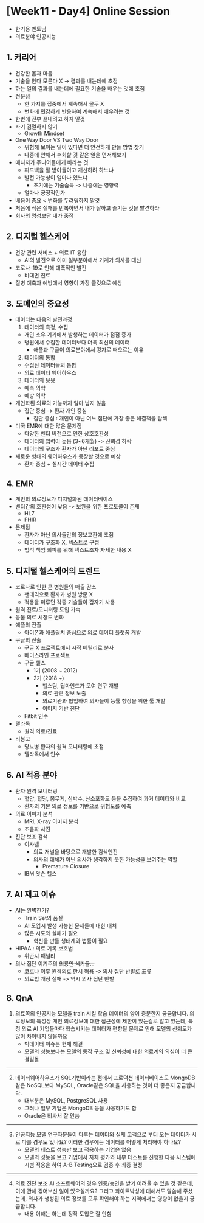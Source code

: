 # [Week11 - Day4] Online Session
  - 한기용 멘토님
  - 의료분야 인공지능
  
## 1. 커리어
  - 건강한 몸과 마음
  - 기술을 안다 모른다 X -> 결과를 내는데에 초점
  - 하는 일의 결과를 내는데에 필요한 기술을 배우는 것에 초점
  - 전문성
    - 한 가지를 집중에서 계속해서 몰두 X
    - 변화에 민감하게 반응하여 계속해서 배우려는 것
  - 한번에 전부 끝내려고 하지 말것
  - 자기 검열하지 않기
    - Growth Mindset
  - One Way Door VS Two Way Door
    - 위험해 보이는 일이 있다면 더 안전하게 만들 방법 찾기
    - 나중에 안해서 후회할 것 같은 일을 먼저해보기
  - 매니저가 주니어들에게 바라는 것
    - 피드백을 잘 받아들이고 개선하려 하느냐
    - 발전 가능성이 얼마나 있느냐
      - 초기에는 기술습득 -> 나중에는 영향력
    - 얼마나 긍정적인가
  - 배움이 중요 < 변화를 두려워하지 말것
  - 처음에 작은 실패를 반복하면서 내가 잘하고 즐기는 것을 발견하라
  - 회사의 명성보단 내가 중점

## 2. 디지털 헬스케어
  - 건강 관련 서비스 + 의료 IT 융합
    - AI의 발전으로 이미 일부분야에서 기계가 의사를 대신
  - 코로나-19로 인해 대폭적인 발전
    - 비대면 진료
  - 질병 예측과 예방에서 영향이 가장 클것으로 예상

## 3. 도메인의 중요성
  - 데이터는 다음의 발전과정
    1. 데이터의 측정, 수집
      - 개인 소유 기기에서 발생하는 데이터가 점점 증가
      - 병원에서 수집한 데이터보다 더욱 최신의 데이터
        - 애플과 구글이 의료분야에서 강자로 떠오르는 이유
    2. 데이터의 통합
      - 수집된 데이터들의 통함
      - 의료 데이터 웨어하우스
    3. 데이터의 응용
      - 예측 의학
      - 예방 의학
  - 개인화된 의료의 가능까지 얼마 남지 않음
    - 집단 중심 -> 환자 개인 중심
      - 집단 중심 : 개인이 아닌 어느 집단에 가장 좋은 해결책을 탐색
  - 미국 EMR에 대한 많은 문제점
    - 다양한 벤더 버전으로 인한 상호호환성
    - 데이터의 입력이 늦음 (3~6개월) -> 신뢰성 하락
    - 데이터의 구조가 환자가 아닌 리포트 중심
  - 새로운 형태의 웨어하우스가 등장할 것으로 예상
    - 환자 중심 + 실시간 데이터 수집

## 4. EMR
  - 개인의 의료정보가 디지털화된 데이터베이스
  - 벤더간의 호환성이 낮음 -> 보완을 위한 프로토콜이 존재
    - HL7
    - FHIR
  - 문제점
    - 환자가 아닌 의사들간의 정보교환에 초점
    - 데이터가 구조화 X, 텍스트로 구성
    - 법적 책임 회피를 위해 텍스트조차 자세한 내용 X

## 5. 디지털 헬스케어의 트렌드
  - 코로나로 인한 큰 병원들의 매출 감소
    - 팬데믹으로 환자가 병원 방문 X
    - 적용을 미루던 각종 기술들이 갑자기 사용
  - 원격 진료/모니터링 도입 가속
  - 동물 의료 시장도 변화
  - 애플의 진출
    - 아이폰과 애플워치 중심으로 의료 데이터 플랫폼 개발
  - 구글의 진출
    - 구글 X 프로젝트에서 시작 베릴리로 분사
    - 베이스라인 프로젝트
    - 구글 헬스
      - 1기 (2008 ~ 2012)
      - 2기 (2018 ~)
        - 헬스팀, 딥마인드가 모여 연구 개발
        - 의료 관련 정보 노출
        - 의료기관과 협업하여 의사들이 능률 향상을 위한 툴 개발
        - 이미지 기반 진단
    - Fitbit 인수
  - 텔라독
    - 원격 의료/진료
  - 리봉고
    - 당뇨병 환자의 원격 모니터링에 초점
    - 텔라독에서 인수

## 6. AI 적용 분야
  - 환자 원격 모니터링
    - 혈압, 혈당, 몸무게, 심박수, 산소포화도 등을 수집하여 과거 데이터와 비교
    - 환자의 기본 의료 정보를 기반으로 위험도를 예측
  - 의료 이미지 분석
    - MRI, X-ray 이미지 분석
    - 초음파 사진
  - 진단 보조 검색
    - 이사벨
      - 의료 저널을 바탕으로 개발한 검색엔진
      - 의사의 대체가 아닌 의사가 생각하지 못한 가능성을 보여주는 역할
        - Premature Closure
    - IBM 왓슨 헬스

## 7. AI 재고 이슈
  - AI는 완벽한가?
    - Train Set의 품질
    - AI 도입시 발생 가능한 문제들에 대한 대처
    - 많은 시도와 실패가 필요
      - 혁신을 만들 생태계와 법률이 필요
  - HIPAA : 의료 기록 보호법
    - 위반시 패널티
  - 의사 집단 이기주의 <del>의룡인 색기들...</del>
    - 코로나 이후 원격의료 한시 허용 -> 의사 집단 반발로 표류
    - 의료법 개정 실패 -> 역시 의사 집단 반발

## 8. QnA
  1. 의료쪽의 인공지능 모델을 train 시킬 학습 데이터의 양이 충분한지 궁금합니다. 의료정보의 특성상 개인 의료정보에 대한 접근성에 제한이 있는걸로 알고 있는데, 특정 의료 AI 기업들마다 학습시키는 데이터가 편향될 문제로 인해 모델의 신뢰도가 많이 차이나지 않을까요 
      - 빅데이터 이슈는 현재 해결
      - 모델의 성능보다는 모델의 동작 구조 및 신뢰성에 대한 의료계의 의심이 더 큰 걸림돌
  ---
  2. 데이터웨어하우스가 SQL기반이라는 점에서 프로덕션 데이터베이스도 MongoDB같은 NoSQL보다 MySQL, Oracle같은 SQL을 사용하는 것이 더 좋은지 궁금합니다. 
      - 대부분은 MySQL, PostgreSQL 사용
      - 그러나 일부 기업은 MongoDB 등을 사용하기도 함
      - Oracle은 비싸서 잘 안씀
  ---
  3. 인공지능 모델 연구자분들이 다루는 데이터와 실제 고객으로 부터 오는 데이터가 서로 다를 경우도 있나요? 이러한 경우에는 데이터를 어떻게 처리해야 하나요?
      - 모델의 테스트 성능만 보고 적용하는 기업은 없음
      - 모델의 성능을 보고 기업에서 자체 평가와 내부 테스트를 진행한 다음 시스템에 시범 적용을 하여 A-B Testing으로 검증 후 최종 결정
  ---
  4. 의료 진단 보조 AI 소프트웨어의 경우 인증/승인을 받기 어려울 수 있을 것 같은데, 이에 관해 겪어보신 일이 있으실까요? 그리고 화이트박싱에 대해서도 말씀해 주셨는데, 의사가 생성된 의료 정보를 모두 확인해야 하는 지역에서는 영향이 없을지 궁금합니다.
      - 내용 이해는 하는데 정작 도입은 잘 안함
      